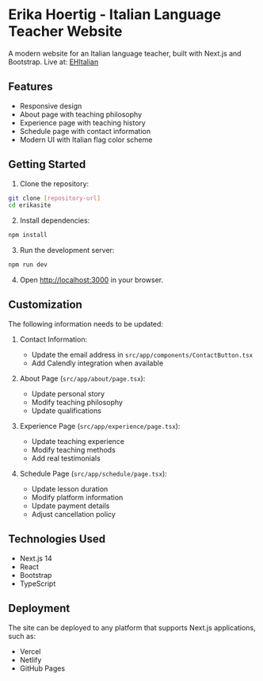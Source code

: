 # Erika Hoertig - Italian Language Teacher Website

A modern website for an Italian language teacher, built with Next.js and Bootstrap.
Live at: [EHItalian](https://ehitalian.onrender.com/EHsite/)

## Features

- Responsive design
- About page with teaching philosophy
- Experience page with teaching history
- Schedule page with contact information
- Modern UI with Italian flag color scheme

## Getting Started

1. Clone the repository:
```bash
git clone [repository-url]
cd erikasite
```

2. Install dependencies:
```bash
npm install
```

3. Run the development server:
```bash
npm run dev
```

4. Open [http://localhost:3000](http://localhost:3000) in your browser.

## Customization

The following information needs to be updated:

1. Contact Information:
   - Update the email address in `src/app/components/ContactButton.tsx`
   - Add Calendly integration when available

2. About Page (`src/app/about/page.tsx`):
   - Update personal story
   - Modify teaching philosophy
   - Update qualifications

3. Experience Page (`src/app/experience/page.tsx`):
   - Update teaching experience
   - Modify teaching methods
   - Add real testimonials

4. Schedule Page (`src/app/schedule/page.tsx`):
   - Update lesson duration
   - Modify platform information
   - Update payment details
   - Adjust cancellation policy

## Technologies Used

- Next.js 14
- React
- Bootstrap
- TypeScript

## Deployment

The site can be deployed to any platform that supports Next.js applications, such as:
- Vercel
- Netlify
- GitHub Pages


